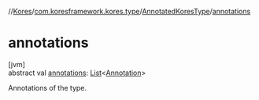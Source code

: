 //[Kores](../../../index.md)/[com.koresframework.kores.type](../index.md)/[AnnotatedKoresType](index.md)/[annotations](annotations.md)

# annotations

[jvm]\
abstract val [annotations](annotations.md): [List](https://kotlinlang.org/api/latest/jvm/stdlib/kotlin.collections/-list/index.html)<[Annotation](../../com.koresframework.kores.base/-annotation/index.md)>

Annotations of the type.
